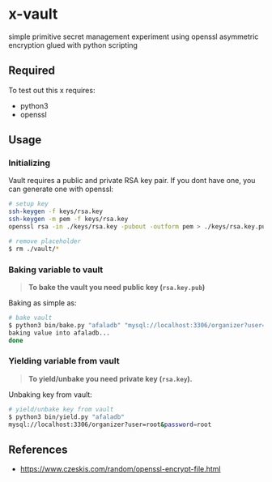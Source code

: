 # x-vault
simple primitive secret management experiment using openssl asymmetric encryption glued with python scripting

## Required
To test out this x requires:
- python3
- openssl

## Usage
### Initializing
Vault requires a public and private RSA key pair. If you dont have one, you can generate one with openssl:
```sh
# setup key
ssh-keygen -f keys/rsa.key
ssh-keygen -m pem -f keys/rsa.key
openssl rsa -in ./keys/rsa.key -pubout -outform pem > ./keys/rsa.key.pub

# remove placeholder
$ rm ./vault/*
```

### Baking variable to vault
> **To bake the vault you need public key (`rsa.key.pub`)**

Baking as simple as:
```sh
# bake vault
$ python3 bin/bake.py "afaladb" "mysql://localhost:3306/organizer?user=root&password=root"
baking value into afaladb...
done
```

### Yielding variable from vault
> **To yield/unbake you need private key (`rsa.key`).**

Unbaking key from vault:
```sh
# yield/unbake key from vault
$ python3 bin/yield.py "afaladb"
mysql://localhost:3306/organizer?user=root&password=root
```

## References
- https://www.czeskis.com/random/openssl-encrypt-file.html